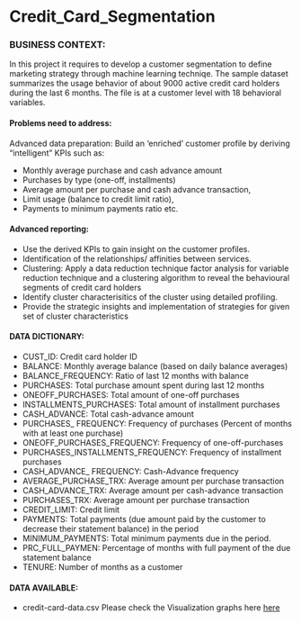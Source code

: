 # Credit_Card_Segmentation

### BUSINESS CONTEXT:
In this project it requires to develop a customer segmentation to define marketing strategy through machine learning techniqe. The sample dataset summarizes the usage behavior of about 9000 active credit card holders during the last 6 months. The file is at a customer level with 18 behavioral variables.

#### Problems need to address:

Advanced data preparation: Build an ‘enriched’ customer profile by deriving “intelligent” KPIs such as:
- Monthly average purchase and cash advance amount
- Purchases by type (one-off, installments)
- Average amount per purchase and cash advance transaction,
- Limit usage (balance to credit limit ratio),
- Payments to minimum payments ratio etc.

#### Advanced reporting: 
- Use the derived KPIs to gain insight on the customer profiles.
- Identification of the relationships/ affinities between services.
- Clustering: Apply a data reduction technique factor analysis for variable reduction technique and a clustering algorithm to reveal the behavioural segments of credit card holders
- Identify cluster characterisitics of the cluster using detailed profiling.
- Provide the strategic insights and implementation of strategies for given set of cluster characteristics

#### DATA DICTIONARY:

- CUST_ID: Credit card holder ID
- BALANCE: Monthly average balance (based on daily balance averages) 
- BALANCE_FREQUENCY: Ratio of last 12 months with balance 
- PURCHASES: Total purchase amount spent during last 12 months 
- ONEOFF_PURCHASES: Total amount of one-off purchases 
- INSTALLMENTS_PURCHASES: Total amount of installment purchases 
- CASH_ADVANCE: Total cash-advance amount
- PURCHASES_ FREQUENCY: Frequency of purchases (Percent of months with at least one purchase)
- ONEOFF_PURCHASES_FREQUENCY: Frequency of one-off-purchases 
- PURCHASES_INSTALLMENTS_FREQUENCY: Frequency of installment purchases 
- CASH_ADVANCE_ FREQUENCY: Cash-Advance frequency 
- AVERAGE_PURCHASE_TRX: Average amount per purchase transaction 
- CASH_ADVANCE_TRX: Average amount per cash-advance transaction 
- PURCHASES_TRX: Average amount per purchase transaction
- CREDIT_LIMIT: Credit limit
- PAYMENTS: Total payments (due amount paid by the customer to decrease their statement balance) in the period
- MINIMUM_PAYMENTS: Total minimum payments due in the period. 
- PRC_FULL_PAYMEN: Percentage of months with full payment of the due statement balance 
- TENURE: Number of months as a customer

#### DATA AVAILABLE:
- credit-card-data.csv
Please check the Visualization graphs here <a href="https://github.com/sarvesh757/Credit_Card_Segmentation/tree/main/Visualization">here</a>
